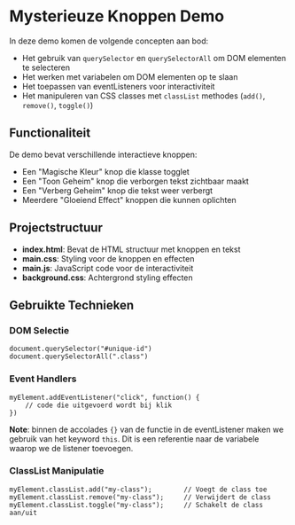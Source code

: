 # Mysterieuze Knoppen Demo

In deze demo komen de volgende concepten aan bod:

- Het gebruik van `querySelector` en `querySelectorAll` om DOM elementen te selecteren
- Het werken met variabelen om DOM elementen op te slaan
- Het toepassen van eventListeners voor interactiviteit
- Het manipuleren van CSS classes met `classList` methodes (`add()`, `remove()`, `toggle()`)

## Functionaliteit

De demo bevat verschillende interactieve knoppen:

- Een "Magische Kleur" knop die klasse togglet
- Een "Toon Geheim" knop die verborgen tekst zichtbaar maakt
- Een "Verberg Geheim" knop die tekst weer verbergt
- Meerdere "Gloeiend Effect" knoppen die kunnen oplichten

## Projectstructuur

- **index.html**: Bevat de HTML structuur met knoppen en tekst
- **main.css**: Styling voor de knoppen en effecten
- **main.js**: JavaScript code voor de interactiviteit
- **background.css**: Achtergrond styling effecten

## Gebruikte Technieken

### DOM Selectie

```
document.querySelector("#unique-id")
document.querySelectorAll(".class")
```

### Event Handlers

```
myElement.addEventListener("click", function() {
	// code die uitgevoerd wordt bij klik
})
```

**Note**: binnen de accolades `{}` van de functie in de eventListener maken we gebruik van het keyword `this`. Dit is een referentie naar de variabele waarop we de listener toevoegen.

### ClassList Manipulatie

```
myElement.classList.add("my-class"); 		// Voegt de class toe
myElement.classList.remove("my-class");		// Verwijdert de class
myElement.classList.toggle("my-class");		// Schakelt de class aan/uit
```
